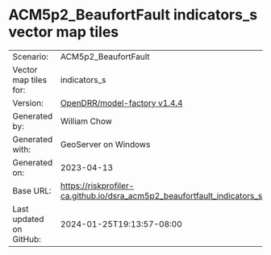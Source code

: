 # ACM5p2_BeaufortFault indicators_s vector map tiles

|    			|			|
| --------------------- | --------------------- |
| Scenario:		| ACM5p2_BeaufortFault		|
| Vector map tiles for:	| indicators_s		|
| Version:		| [OpenDRR/model-factory v1.4.4](https://github.com/OpenDRR/model-factory/releases/tag/v1.4.4)	|
| Generated by:		| William Chow	|
| Generated with:	| GeoServer on Windows	|
| Generated on:		| 2023-04-13	|
| Base URL:		| <https://riskprofiler-ca.github.io/dsra_acm5p2_beaufortfault_indicators_s/> |
| Last updated on GitHub: | 2024-01-25T19:13:57-08:00 |
